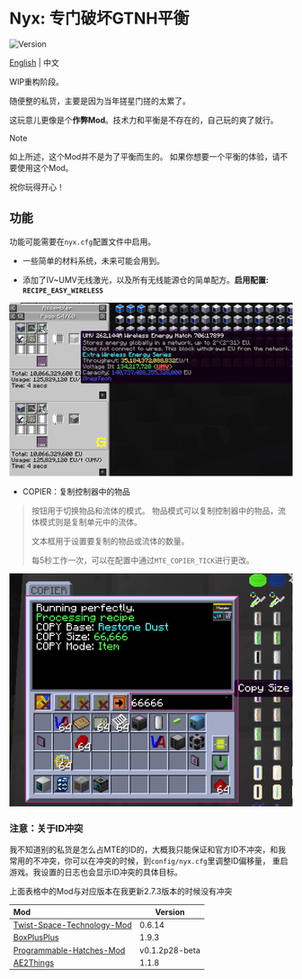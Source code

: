 # Nyx: 专门破坏GTNH平衡

![Version](https://img.shields.io/badge/GTNH_Version-2.7.3-blue)

[English](README.md) | 中文

WIP重构阶段。

随便整的私货，主要是因为当年搓星门搓的太累了。

这玩意儿更像是个**作弊Mod**。技术力和平衡是不存在的，自己玩的爽了就行。

> [!NOTE]
> 如上所述，这个Mod并不是为了平衡而生的。
> 如果你想要一个平衡的体验，请不要使用这个Mod。
>
> 祝你玩得开心！

## 功能

功能可能需要在`nyx.cfg`配置文件中启用。

- 一些简单的材料系统，未来可能会用到。

- 添加了IV~UMV无线激光，以及所有无线能源仓的简单配方。**启用配置: `RECIPE_EASY_WIRELESS`**

![easy_wireless](img/easy_wireless.png)

- COPIER：复制控制器中的物品

> 按钮用于切换物品和流体的模式。
> 物品模式可以复制控制器中的物品，流体模式则是复制单元中的流体。
>
> 文本框用于设置要复制的物品或流体的数量。
>
> 每5秒工作一次，可以在配置中通过`MTE_COPIER_TICK`进行更改。

![copier_1](img/copier_1.png)

### 注意：关于ID冲突

我不知道别的私货是怎么占MTE的ID的，大概我只能保证和官方ID不冲突，和我常用的不冲突，你可以在冲突的时候，到`config/nyx.cfg`里调整ID偏移量，
重启游戏。我设置的日志也会显示ID冲突的具体目标。

上面表格中的Mod与对应版本在我更新2.7.3版本的时候没有冲突

| Mod                                                                              | Version        |
|:---------------------------------------------------------------------------------|----------------|
| [Twist-Space-Technology-Mod](https://github.com/Nxer/Twist-Space-Technology-Mod) | 0.6.14         |
| [BoxPlusPlus](https://github.com/RealSilverMoon/BoxPlusPlus)                     | 1.9.3          |
| [Programmable-Hatches-Mod](https://github.com/reobf/Programmable-Hatches-Mod)    | v0.1.2p28-beta |
| [AE2Things](https://github.com/asdflj/AE2Things)                                 | 1.1.8          |

